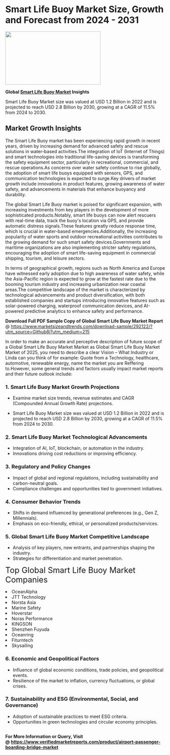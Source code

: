 <H1>Smart Life Buoy Market Size, Growth and Forecast from 2024 - 2031</H1><img class="aligncenter size-medium wp-image-584254" src="https://thirdeyenews.in/wp-content/uploads/2024/09/Global-Market-Research-300x168.jpeg" alt="" width="300" height="168" /><p><strong>Global&nbsp;<a href="https://www.marketsizeandtrends.com/download-sample/292122/?utm_source=Github8j?utm_medium=215">Smart Life Buoy Market</a> Insights</strong></p><p>Smart Life Buoy Market size was valued at USD 1.2 Billion in 2022 and is projected to reach USD 2.8 Billion by 2030, growing at a CAGR of 11.5% from 2024 to 2030.</p><p><h2>Market Growth Insights</h2> <p>The Smart Life Buoy market has been experiencing rapid growth in recent years, driven by increasing demand for advanced safety and rescue solutions in water-based activities.The integration of IoT (Internet of Things) and smart technologies into traditional life-saving devices is transforming the safety equipment sector, particularly in recreational, commercial, and rescue operations.As concerns over water safety continue to rise globally, the adoption of smart life buoys equipped with sensors, GPS, and communication technologies is expected to surge.Key drivers of market growth include innovations in product features, growing awareness of water safety, and advancements in materials that enhance buoyancy and durability.</p> <p>The global Smart Life Buoy market is poised for significant expansion, with increasing investments from key players in the development of more sophisticated products.Notably, smart life buoys can now alert rescuers with real-time data, track the buoy's location via GPS, and provide automatic distress signals.These features greatly reduce response time, which is crucial in water-based emergencies.Additionally, the increasing popularity of water sports and outdoor recreational activities contributes to the growing demand for such smart safety devices.Governments and maritime organizations are also implementing stricter safety regulations, encouraging the adoption of smart life-saving equipment in commercial shipping, tourism, and leisure sectors.</p> <p>In terms of geographical growth, regions such as North America and Europe have witnessed early adoption due to high awareness of water safety, while the Asia-Pacific region is expected to grow at the fastest rate due to the booming tourism industry and increasing urbanization near coastal areas.The competitive landscape of the market is characterized by technological advancements and product diversification, with both established companies and startups introducing innovative features such as solar-powered charging, waterproof communication devices, and AI-powered predictive analytics to enhance safety and performance.</p> <p><span class=""><strong>Download Full PDF Sample Copy of Global Smart Life Buoy Market Report</strong> @ <a href="https://www.marketsizeandtrends.com/download-sample/292122/?utm_source=Github8j?utm_medium=215" target="_blank">https://www.marketsizeandtrends.com/download-sample/292122/?utm_source=Github8j?utm_medium=215</a></span></p><p>In order to make an accurate and perceptive description of future scope of a Global&nbsp;Smart Life Buoy Market Market as Global&nbsp;Smart Life Buoy Market Market of 2025, you need to describe a clear Vision &ndash; What Industry or Linda can you think of for example: Quote from a Technology, healthcare, automotive, renewable energy, name the market you are Reffering to.However, some general trends and factors usually impact market reports and their future outlook include:</p><h3>1.&nbsp;<strong>Smart Life Buoy Market Growth Projections</strong></h3><ul><li>Examine market size trends, revenue estimates and CAGR (Compounded Annual Growth Rate) projections.</li><li><p>Smart Life Buoy Market size was valued at USD 1.2 Billion in 2022 and is projected to reach USD 2.8 Billion by 2030, growing at a CAGR of 11.5% from 2024 to 2030.</p></li></ul><h3>2.&nbsp;<strong>Smart Life Buoy Market Technological Advancements</strong></h3><ul><li>Integration of AI, IoT, blockchain, or automation in the industry.</li><li>Innovations driving cost reductions or improving efficiency.</li></ul><h3>3.&nbsp;<strong>Regulatory and Policy Changes</strong></h3><ul><li>Impact of global and regional regulations, including sustainability and carbon-neutral goals.</li><li>Compliance challenges and opportunities tied to government initiatives.</li></ul><h3>4.&nbsp;<strong>Consumer Behavior Trends</strong></h3><ul><li>Shifts in demand influenced by generational preferences (e.g., Gen Z, Millennials).</li><li>Emphasis on eco-friendly, ethical, or personalized products/services.</li></ul><h3>5.&nbsp;<strong>Global Smart Life Buoy Market Competitive Landscape</strong></h3><ul><li>Analysis of key players, new entrants, and partnerships shaping the industry.</li><li>Strategies for differentiation and market penetration.</li></ul><p data-pm-slice="1 1 []"><span style="color: inherit; font-family: inherit; font-size: 25px;">Top Global Smart Life Buoy Market Companies</span></p><div class="" data-test-id=""><p><li>OceanAlpha</li><li> JTT Technology</li><li> Norsta Asia</li><li> Marine Safety</li><li> Hoverstar</li><li> Noras Performance</li><li> KINGSON</li><li> Shenzhen Fuyuda</li><li> Oceanring</li><li> Fiturntech</li><li> Skysailing</li></p></div><h3>6.&nbsp;<strong>Economic and Geopolitical Factors</strong></h3><ul><li>Influence of global economic conditions, trade policies, and geopolitical events.</li><li>Resilience of the market to inflation, currency fluctuations, or global crises.</li></ul><h3>7.&nbsp;<strong>Sustainability and ESG (Environmental, Social, and Governance)</strong></h3><ul><li>Adoption of sustainable practices to meet ESG criteria.</li><li>Opportunities in green technologies and circular economy principles.</li></ul><h2><strong style="font-size: 14px;">For More Information or Query, Visit @&nbsp;</strong><a style="background-color: #ffffff; font-size: 14px;" href="https://www.marketsizeandtrends.com/report/smart-life-buoy-market/" target="_blank">https://www.verifiedmarketreports.com/product/airport-passenger-boarding-bridge-market</a></h2>